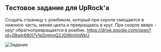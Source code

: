 ## Тестовое задание для UpRock'a ##

Создать страницу с ромбиком, который при скроле смещается в нижнюю часть, меняя цвета и превращаясь в круг.
При скорле вверх - круг обратнопревращается в ромбик.
https://drive.google.com/open?id=0Bwtr680I7v1pSmhmQ2JQWmVoWkU

![Задание](http://easy-import.ru/uprock/test.gif "Тестовое задание")

